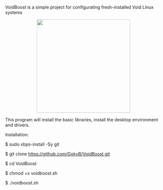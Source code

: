 VoidBoost is a simple project for configurating fresh-installed Void Linux systems

<p align='center'>
   <img src="https://user-images.githubusercontent.com/58221166/152702106-2c3c80d0-1d4d-4194-a1be-f8625188c0f8.png" width='300'>
</p>


This program will install the basic libraries, install the desktop environment and drivers.

Installation:

$ sudo xbps-install -Sy git

$ git clone https://github.com/GokyB/VoidBoost.git

$ cd VoidBoost

$ chmod +x voidboost.sh

$ ./voidboost.sh
